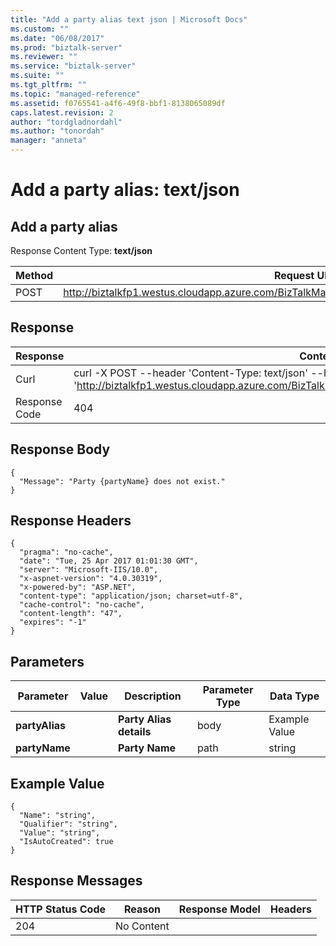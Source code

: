 ```yaml
---
title: "Add a party alias text json | Microsoft Docs"
ms.custom: ""
ms.date: "06/08/2017"
ms.prod: "biztalk-server"
ms.reviewer: ""
ms.service: "biztalk-server"
ms.suite: ""
ms.tgt_pltfrm: ""
ms.topic: "managed-reference"
ms.assetid: f0765541-a4f6-49f8-bbf1-8138065089df
caps.latest.revision: 2
author: "tordgladnordahl"
ms.author: "tonordah"
manager: "anneta"
---
```

# Add a party alias: text/json
## Add a party alias

  Response Content Type: **text/json**



Method  | Request URL
------------- | -------------
POST  | http://biztalkfp1.westus.cloudapp.azure.com/BizTalkManagementService/Parties/%7BpartyName%7D

Response
---

| Response | Content          |
| ------------- | ----------- |
| Curl | curl -X POST --header 'Content-Type: text/json' --header 'Accept: application/json' -d '{partyName}' 'http://biztalkfp1.westus.cloudapp.azure.com/BizTalkManagementService/Parties/%7BpartyName%7D'|
| Response Code | 404|


Response Body
---
```
{
  "Message": "Party {partyName} does not exist."
}
```

Response Headers
---

```
{
  "pragma": "no-cache",
  "date": "Tue, 25 Apr 2017 01:01:30 GMT",
  "server": "Microsoft-IIS/10.0",
  "x-aspnet-version": "4.0.30319",
  "x-powered-by": "ASP.NET",
  "content-type": "application/json; charset=utf-8",
  "cache-control": "no-cache",
  "content-length": "47",
  "expires": "-1"
}
```
Parameters
---
Parameter  | Value  | Description  | Parameter Type  | Data Type
------------- | ------------- | ------------- | ------------- | -------------
| **partyAlias** | | **Party Alias details** | body | Example Value
| **partyName**  | | **Party Name** | path | string

Example Value
---
```
{
  "Name": "string",
  "Qualifier": "string",
  "Value": "string",
  "IsAutoCreated": true
}
```

Response Messages
---

HTTP Status Code  | Reason  | Response Model  | Headers
------------- | ------------- | ------------- | -------------
204 | No Content|  |  | 

